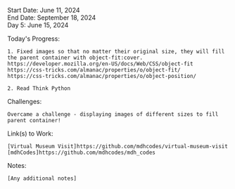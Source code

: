 Start Date: June 11, 2024  
End Date: September 18, 2024  
Day 5: June 15, 2024  

Today's Progress:  

    1. Fixed images so that no matter their original size, they will fill the parent container with object-fit:cover.  
    https://developer.mozilla.org/en-US/docs/Web/CSS/object-fit  
    https://css-tricks.com/almanac/properties/o/object-fit/  
    https://css-tricks.com/almanac/properties/o/object-position/  
     
    2. Read Think Python  
        
Challenges:  

    Overcame a challenge - displaying images of different sizes to fill parent container!  

Link(s) to Work:  

    [Virtual Museum Visit]https://github.com/mdhcodes/virtual-museum-visit  
    [mdhCodes]https://github.com/mdhcodes/mdh_codes  

Notes:  

    [Any additional notes]  